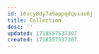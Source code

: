 ```yaml
---
id: i6scy8dy7a9appqdqvxas6j
title: Collection
desc: ''
updated: 1718557537307
created: 1718557537307
---
```

